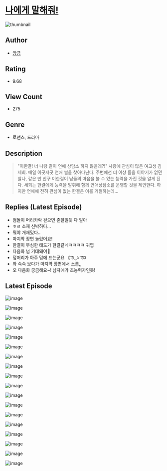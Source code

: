 # [나에게 말해줘!](https://comic.naver.com/challenge/list?titleId=810651)
![thumbnail](https://image-comic.pstatic.net/user_contents_data/challenge_comic/2023/05/24/366972/upload_7089338041166279988_480x623.jpeg)

## Author
- [앙금](https://comic.naver.com/artistTitle?id=366972)

## Rating
- 9.68

## View Count
- 275

## Genre
- 로맨스, 드라마

## Description
> "이한결! 너 나랑 같이 연애 상담소 하지 않을래?!" 사랑에 관심이 많은 여고생 김세희. 매일 이곳저곳 연애 썰을 찾아다닌다. 주변에선 더 이상 들을 이야기가 없던 찰나, 같은 반 친구 이한결이 남들의 마음을 볼 수 있는 능력을 가진 것을 알게 된다. 세희는 한결에게 능력을 발휘해 함께 연애상담소를 운영할 것을 제안한다. 하지만 연애에 전혀 관심이 없는 한결은 이를 거절하는데...

## Replies (Latest Episode)
- 점돌이 머리카락 걷으면 존잘일듯 다 알아
- ㅎㄹ 소재 신박하다...
- 뭐야 개재밌다..
- 마지막 장면 놀랐어요!
- 한결이 무심한 태도가 한결같네ㅋㅋㅋㅋ 귀엽
- 다음화 넘 기대돼여🤤
- 덮머리가 아주 맘에 드는군요 《 ͡꘠ ͜ゝ ͡꘠》
- 와 슥슥 보다가 마지막 장면에서 소름,,
- 오 다음화 궁금해요~! 남자애가 초능력자인듯!

## Latest Episode
![image](https://image-comic.pstatic.net/user_contents_data/challenge_comic/2023/05/24/366972/upload_7378130078828475747.jpeg)

![image](https://image-comic.pstatic.net/user_contents_data/challenge_comic/2023/05/24/366972/upload_3762582882010752054.jpeg)

![image](https://image-comic.pstatic.net/user_contents_data/challenge_comic/2023/05/24/366972/upload_7148165001414534708.jpeg)

![image](https://image-comic.pstatic.net/user_contents_data/challenge_comic/2023/05/24/366972/upload_3907215064597672755.jpeg)

![image](https://image-comic.pstatic.net/user_contents_data/challenge_comic/2023/05/24/366972/upload_7305737121631330915.jpeg)

![image](https://image-comic.pstatic.net/user_contents_data/challenge_comic/2023/05/24/366972/upload_7234013796241073509.jpeg)

![image](https://image-comic.pstatic.net/user_contents_data/challenge_comic/2023/05/24/366972/upload_4120853265458935909.jpeg)

![image](https://image-comic.pstatic.net/user_contents_data/challenge_comic/2023/05/24/366972/upload_7018405032738959974.jpeg)

![image](https://image-comic.pstatic.net/user_contents_data/challenge_comic/2023/05/24/366972/upload_7005126445659074913.jpeg)

![image](https://image-comic.pstatic.net/user_contents_data/challenge_comic/2023/05/24/366972/upload_3904682656582100325.jpeg)

![image](https://image-comic.pstatic.net/user_contents_data/challenge_comic/2023/05/24/366972/upload_3991372556482732856.jpeg)

![image](https://image-comic.pstatic.net/user_contents_data/challenge_comic/2023/05/24/366972/upload_3847309058354852407.jpeg)

![image](https://image-comic.pstatic.net/user_contents_data/challenge_comic/2023/05/24/366972/upload_7306072683080541281.jpeg)

![image](https://image-comic.pstatic.net/user_contents_data/challenge_comic/2023/05/24/366972/upload_7220451302330033765.jpeg)

![image](https://image-comic.pstatic.net/user_contents_data/challenge_comic/2023/05/24/366972/upload_3834877966167650402.jpeg)

![image](https://image-comic.pstatic.net/user_contents_data/challenge_comic/2023/05/24/366972/upload_7293917573482230324.jpeg)

![image](https://image-comic.pstatic.net/user_contents_data/challenge_comic/2023/05/24/366972/upload_7147550378692849976.jpeg)

![image](https://image-comic.pstatic.net/user_contents_data/challenge_comic/2023/05/24/366972/upload_3775813319087502692.jpeg)
